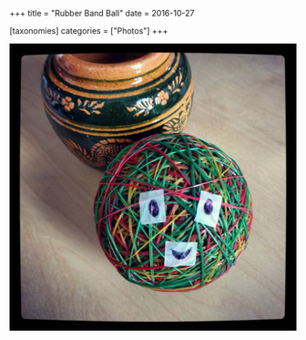 +++
title = "Rubber Band Ball"
date = 2016-10-27

[taxonomies]
categories = ["Photos"]
+++

![Rubber Band Ball](rubber-band-ball.jpeg)
